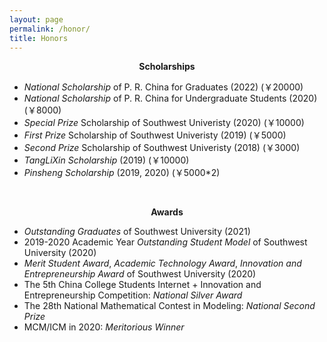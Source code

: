 ```yaml
---
layout: page
permalink: /honor/
title: Honors
---
```


**<center> Scholarships </center>**
* *National Scholarship* of P. R. China for Graduates (2022) (￥20000)
* *National Scholarship* of P. R. China for Undergraduate Students (2020) (￥8000)
* *Special Prize* Scholarship of Southwest Univeristy (2020) (￥10000)
* *First Prize* Scholarship of Southwest Univeristy (2019) (￥5000)
* *Second Prize* Scholarship of Southwest Univeristy (2018) (￥3000)
* *TangLiXin Scholarship* (2019) (￥10000)
* *Pinsheng Scholarship* (2019, 2020) (￥5000*2)

&nbsp;

**<center> Awards </center>**
* *Outstanding Graduates* of Southwest University (2021)
* 2019-2020 Academic Year *Outstanding Student Model* of Southwest University (2020)
* *Merit Student Award*, *Academic Technology Award*, *Innovation and Entrepreneurship Award* of Southwest University (2020)
* The 5th China College Students Internet + Innovation and Entrepreneurship Competition: *National Silver Award*
* The 28th National Mathematical Contest in Modeling: *National Second Prize*
* MCM/ICM in 2020: *Meritorious Winner*

